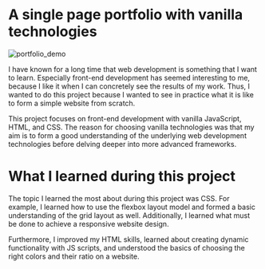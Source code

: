 # A single page portfolio with vanilla technologies
![portfolio_demo](https://github.com/jsimell/Portfolio/assets/96237825/ea23e9f0-c2a2-4fab-b047-a3006be6c751)

I have known for a long time that web development is something that I want to learn. Especially front-end development has seemed interesting to me, because I like it when I can concretely see the results of my work. Thus, I wanted to do this project because I wanted to see in practice what it is like to form a simple website from scratch. 

This project focuses on front-end development with vanilla JavaScript, HTML, and CSS. The reason for choosing vanilla technologies was that my aim is to form a good understanding of the underlying web development technologies before delving deeper into more advanced frameworks.

# What I learned during this project
The topic I learned the most about during this project was CSS. For example, I learned how to use the flexbox layout model and formed a basic understanding of the grid layout as well. Additionally, I learned what must be done to achieve a responsive website design.

Furthermore, I improved my HTML skills, learned about creating dynamic functionality with JS scripts, and understood the basics of choosing the right colors and their ratio on a website.
